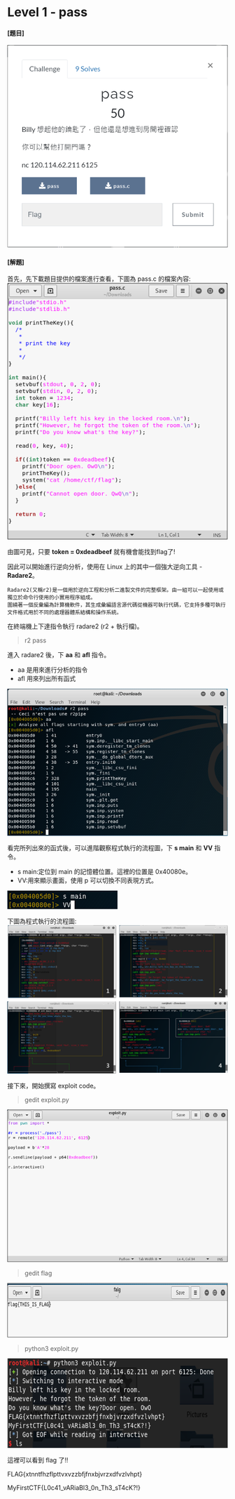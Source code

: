 # Level 1 - pass

#### [題目]

![image](https://github.com/PenguinBear-cyber/The-Attack-and-Defense-of-Computer/blob/main/Practice/20211015/PWN_CTF/image/pass_topic.png)

#### [解題]

首先，先下載題目提供的檔案進行查看，下圖為 pass.c 的檔案內容:
![image](https://github.com/PenguinBear-cyber/The-Attack-and-Defense-of-Computer/blob/main/Practice/20211015/PWN_CTF/image/pass_C.png)

由圖可見，只要 **token = 0xdeadbeef** 就有機會能找到flag了!

因此可以開始進行逆向分析，使用在 Linux 上的其中一個強大逆向工具 - **Radare2**。
```
Radare2(又稱r2)是一個用於逆向工程和分析二進製文件的完整框架。由一組可以一起使用或獨立於命令行使用的小實用程序組成。
圍繞著一個反彙編為計算機軟件，其生成彙編語言源代碼從機器可執行代碼，它支持多種可執行文件格式用於不同的處理器體系結構和操作系統。
```

在終端機上下達指令執行 radare2 (r2 + 執行檔)。
> r2 pass

進入 radare2 後，下 **aa** 和 **afl** 指令。
* aa 是用來進行分析的指令
* afl 用來列出所有函式

![image](https://github.com/PenguinBear-cyber/The-Attack-and-Defense-of-Computer/blob/main/Practice/20211015/PWN_CTF/image/pass_r2.png)

看完所列出來的函式後，可以進階觀察程式執行的流程圖，下 **s main** 和 **VV** 指令。
* s main:定位到 main 的記憶體位置。這裡的位置是 0x40080e。
* VV:用來顯示畫面，使用 p 可以切換不同表現方式。

![image](https://github.com/PenguinBear-cyber/The-Attack-and-Defense-of-Computer/blob/main/Practice/20211015/PWN_CTF/image/pass_VV.png)

下圖為程式執行的流程圖:
![image](https://github.com/PenguinBear-cyber/The-Attack-and-Defense-of-Computer/blob/main/Practice/20211015/PWN_CTF/image/pass_process.png)

接下來，開始撰寫 exploit code。

> gedit exploit.py

![image](https://github.com/PenguinBear-cyber/The-Attack-and-Defense-of-Computer/blob/main/Practice/20211015/PWN_CTF/image/pass_exploit.png)

> gedit flag

![image](https://github.com/PenguinBear-cyber/The-Attack-and-Defense-of-Computer/blob/main/Practice/20211015/PWN_CTF/image/pass_flag.png)

> python3 exploit.py

![image](https://github.com/PenguinBear-cyber/The-Attack-and-Defense-of-Computer/blob/main/Practice/20211015/PWN_CTF/image/pass_final.png)

這裡可以看到 flag 了!!

FLAG{xtnntfhzflpttvxvzzbfjfnxbjvrzxdfvzlvhpt}

MyFirstCTF{L0c41_vARiaBl3_0n_Th3_sT4cK?!}
